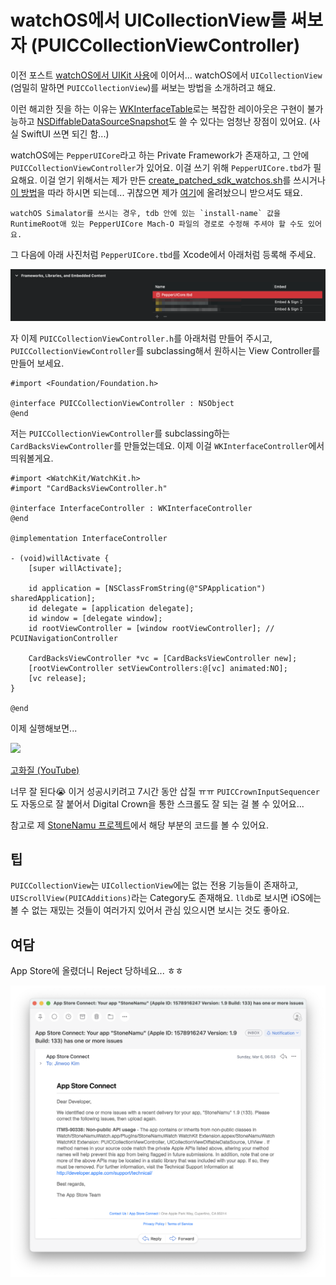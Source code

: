 # watchOS에서 UICollectionView를 써보자 (PUICCollectionViewController)

이전 포스트 [watchOS에서 UIKit 사용](../Native_UIKit_watchOS/article.md)에 이어서... watchOS에서 `UICollectionView` (엄밀히 말하면 `PUICCollectionView`)를 써보는 방법을 소개하려고 해요.

이런 해괴한 짓을 하는 이유는 [WKInterfaceTable](https://developer.apple.com/documentation/watchkit/wkinterfacetable)로는 복잡한 레이아웃은 구현이 불가능하고 [NSDiffableDataSourceSnapshot](https://developer.apple.com/documentation/uikit/nsdiffabledatasourcesnapshot)도 쓸 수 있다는 엄청난 장점이 있어요. (사실 SwiftUI 쓰면 되긴 함...)

watchOS에는 `PepperUICore`라고 하는 Private Framework가 존재하고, 그 안에 `PUICCollectionViewController`가 있어요. 이걸 쓰기 위해 `PepperUICore.tbd`가 필요해요. 이걸 얻기 위해서는 제가 만든 [create_patched_sdk_watchos.sh](https://github.com/pookjw/sdks/blob/master/create_patched_sdk_watchos.sh)를 쓰시거나 [이 방법](https://stackoverflow.com/a/43969927/17473716)을 따라 하시면 되는데... 귀찮으면 제가 [여기](https://gist.github.com/pookjw/6fd860128d2ff3f43d539c47c4535f05)에 올려놨으니 받으셔도 돼요.

    watchOS Simalator를 쓰시는 경우, tdb 안에 있는 `install-name` 값을 RuntimeRoot애 있는 PepperUICore Mach-O 파일의 경로로 수정해 주셔야 할 수도 있어요.
    
그 다음에 아래 사진처럼 `PepperUICore.tbd`를 Xcode에서 아래처럼 등록해 주세요.

![](1.png)

자 이제 `PUICCollectionViewController.h`를 아래처럼 만들어 주시고, `PUICCollectionViewController`를 subclassing해서 원하시는 View Controller를 만들어 보세요.

```objc
#import <Foundation/Foundation.h>

@interface PUICCollectionViewController : NSObject
@end

```

저는 `PUICCollectionViewController`를 subclassing하는 `CardBacksViewController`를 만들었는데요. 이제 이걸 `WKInterfaceController`에서 띄워볼게요.

```objc
#import <WatchKit/WatchKit.h>
#import "CardBacksViewController.h"

@interface InterfaceController : WKInterfaceController
@end

@implementation InterfaceController

- (void)willActivate {
    [super willActivate];
    
    id application = [NSClassFromString(@"SPApplication") sharedApplication];
    id delegate = [application delegate];
    id window = [delegate window];
    id rootViewController = [window rootViewController]; // PCUINavigationController
    
    CardBacksViewController *vc = [CardBacksViewController new];
    [rootViewController setViewControllers:@[vc] animated:NO];
    [vc release];
}

@end
```

이제 실행해보면...

![](2.webp)

[고화질 (YouTube)](https://youtu.be/PMwlyvA2kkA)

너무 잘 된다😭 이거 성공시키려고 7시간 동안 삽질 ㅠㅠ `PUICCrownInputSequencer`도 자동으로 잘 붙어서 Digital Crown을 통한 스크롤도 잘 되는 걸 볼 수 있어요...

참고로 제 [StoneNamu 프로젝트](https://github.com/pookjw/StoneNamu/tree/develop)에서 해당 부분의 코드를 볼 수 있어요.

## 팁

`PUICCollectionView`는 `UICollectionView`에는 없는 전용 기능들이 존재하고, `UIScrollView(PUICAdditions)`라는 Category도 존재해요. `lldb`로 보시면 iOS에는 볼 수 없는 재밌는 것들이 여러가지 있어서 관심 있으시면 보시는 것도 좋아요.

## 여담

App Store에 올렸더니 Reject 당하네요... ㅎㅎ

![](3.png)
